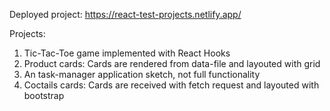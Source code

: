 Deployed project: https://react-test-projects.netlify.app/

Projects:
1. Tic-Tac-Toe game implemented with React Hooks
2. Product cards: Cards are rendered from data-file and layouted with grid
3. An task-manager application sketch, not full functionality
4. Coctails cards: Cards are received with fetch request and layouted with bootstrap

